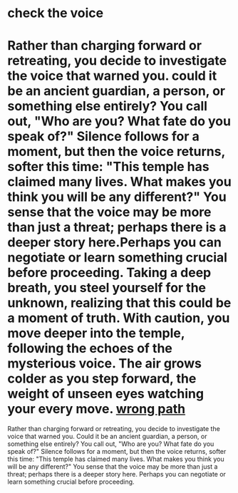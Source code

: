 # check the voice


Rather than charging forward or retreating, you decide to investigate the voice that warned you. could it be an ancient guardian, a person, or something else entirely? You call out, "Who are you? What fate do you speak of?" Silence follows for a moment, but then the voice returns, softer this time: "This temple has claimed many lives. What makes you think you will be any different?" You sense that the voice may be more than just a threat; perhaps there is a deeper story here.Perhaps you can negotiate or learn something crucial before proceeding. Taking a deep breath, you steel yourself for the unknown, realizing that this could be a moment of truth. With caution, you move deeper into the temple, following the echoes of the mysterious voice. The air grows colder as you step forward, the weight of unseen eyes watching your every move.
[wrong path](/intro.md)
=======
Rather than charging forward or retreating, you decide to investigate the voice that warned you. Could it be an ancient guardian, a person, or something else entirely? You call out, "Who are you? What fate do you speak of?" Silence follows for a moment, but then the voice returns, softer this time: "This temple has claimed many lives. What makes you think you will be any different?" You sense that the voice may be more than just a threat; perhaps there is a deeper story here. Perhaps you can negotiate or learn something crucial before proceeding.


